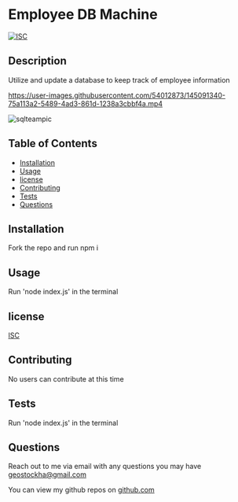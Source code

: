 # Employee DB Machine
  [![ISC](https://img.shields.io/badge/license-ISC-green)](https://img.shields.io/badge/license-ISC-green)
  ## Description

  Utilize and update a database to keep track of employee information
  
  
  https://user-images.githubusercontent.com/54012873/145091340-75a113a2-5489-4ad3-861d-1238a3cbbf4a.mp4

  ![sqlteampic](https://user-images.githubusercontent.com/54012873/145091372-6ada1619-4561-4c1d-bf69-5f842a6ce512.png)

  
  ## Table of Contents

  * [Installation](#installation)
  * [Usage](#usage)
  * [license](#license)
  * [Contributing](#contributing)
  * [Tests](#tests)
  * [Questions](#questions)
  
  ## Installation

  Fork the repo and run npm i

  ## Usage

  Run 'node index.js' in the terminal

  ## license

  [ISC](https://choosealicense.com/licenses/isc/)

  ## Contributing

  No users can contribute at this time

  ## Tests

  Run 'node index.js' in the terminal

  ## Questions

  Reach out to me via email with any questions you may have geostockha@gmail.com
  
  You can view my github repos on [github.com](https://github.com/gstockha?tab=repositories)
